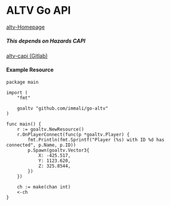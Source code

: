# ALTV Go API

[altv-Homepage](https://altv.mp/)

##### This depends on Hazards CAPI
[altv-capi (Gitlab)](https://gitlab.com/7Hazard/altv-capi)


#### Example Resource

```golang
package main

import (
	"fmt"

	goaltv "github.com/immali/go-altv"
)

func main() {
	r := goaltv.NewResource()
	r.OnPlayerConnect(func(p *goaltv.Player) {
		fmt.Println(fmt.Sprintf("Player (%s) with ID %d has connected", p.Name, p.ID))
		p.Spawn(goaltv.Vector3{
			X: -425.517,
			Y: 1123.620,
			Z: 325.8544,
		})
	})

	ch := make(chan int)
	<-ch
}
```
